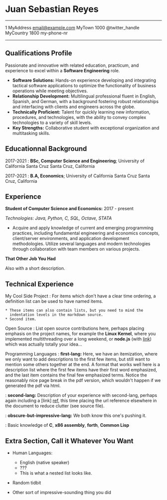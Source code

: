 Juan Sebastian Reyes
============

-------------------     ----------------------------
1 MyAddress                        email@example.com
MyTown 1000                          @twitter_handle
MyCountry                           1800 my-phone-nr
-------------------     ----------------------------

Qualifications Profile
---------
Passionate and innovative with related education, practicum, and experience to excel within a **Software Engineering** role.

- **Software Solutions:** Hands-on experience developing and integrating tactical software applications to optimize the functionality of business operations while meeting  objectives.
- **Relationship Development:** Multilingual professional fluent in English, Spanish, and German, with a background fostering robust relationships and interfacing with  clients and engineers across the globe.
- **Technically Proficient:** Talent for quickly learning new information, procedures, and technologies, with the ability to convey complex technologies to a variety of skill levels.
- **Key Strengths:** Collaborative student with exceptional organization and multitasking skills.

Educationnal Background
------------

2017-2021
:   **BSc, Computer Science and Engineering**; University of California Santa Cruz
      Santa Cruz, California
    
 2017-2021
:   **B.A, Economics**; University of California Santa Cruz
      Santa Cruz, California

Experience
----------

**Student of Computer Science and Economics:** 2017 - present

_Technologies: Java, Python, C, SQL, Octave, STATA_

* Acquire and apply knowledge of current and emerging programming practices, including fundamental engineering and economics concepts, client/server environments, and application development methodologies. Utilize several languages and modern technologies through collaboration with team members on various projects.


**That Other Job You Had**

Also with a short description.

Technical Experience
--------------------

My Cool Side Project
:   For items which don't have a clear time ordering, a definition
    list can be used to have named items.

    * These items can also contain lists, but you need to mind the
      indentation levels in the markdown source.
    * Second item.

Open Source
:   List open source contributions here, perhaps placing emphasis on
    the project names, for example the **Linux Kernel**, where you
    implemented multithreading over a long weekend, or **node.js**
    (with [link](http://nodejs.org)) which was actually totally
    your idea...

Programming Languages
:   **first-lang:** Here, we have an itemization, where we only want
    to add descriptions to the first few items, but still want to
    mention some others together at the end. A format that works well
    here is a description list where the first few items have their
    first word emphasized, and the last item contains the final few
    emphasized terms. Notice the reasonably nice page break in the pdf
    version, which wouldn't happen if we generated the pdf via html.

:   **second-lang:** Description of your experience with second-lang,
    perhaps again including a [link] [ref], this time placing the url
    reference elsewhere in the document to reduce clutter (see source
    file). 

:   **obscure-but-impressive-lang:** We both know this one's pushing
    it.

:   Basic knowledge of **C**, **x86 assembly**, **forth**, **Common Lisp**

[ref]: https://github.com/githubuser/superlongprojectname

Extra Section, Call it Whatever You Want
----------------------------------------

* Human Languages:

     * English (native speaker)
     * ???
     * This is what a nested list looks like.

* Random tidbit

* Other sort of impressive-sounding thing you did
